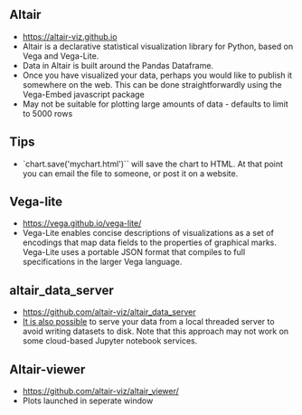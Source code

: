 ## Altair
* https://altair-viz.github.io
* Altair is a declarative statistical visualization library for Python, based on Vega and Vega-Lite.
* Data in Altair is built around the Pandas Dataframe. 
* Once you have visualized your data, perhaps you would like to publish it somewhere on the web. This can be done straightforwardly using the Vega-Embed javascript package
* May not be suitable for plotting large amounts of data - defaults to limit to 5000 rows

## Tips
* `chart.save('mychart.html')`` will save the chart to HTML. At that point you can email the file to someone, or post it on a website.

## Vega-lite
* https://vega.github.io/vega-lite/
* Vega-Lite enables concise descriptions of visualizations as a set of encodings that map data fields to the properties of graphical marks. Vega-Lite uses a portable JSON format that compiles to full specifications in the larger Vega language.

## altair_data_server
* https://github.com/altair-viz/altair_data_server
* [It is also possible](https://altair-viz.github.io/user_guide/faq.html#local-data-server) to serve your data from a local threaded server to avoid writing datasets to disk. Note that this approach may not work on some cloud-based Jupyter notebook services.

## Altair-viewer
* https://github.com/altair-viz/altair_viewer/
* Plots launched in seperate window